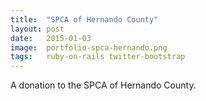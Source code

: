 ```yaml
---
title:	"SPCA of Hernando County"
layout:	post
date:	2015-01-03
image:	portfolio-spca-hernando.png
tags:	ruby-on-rails twitter-bootstrap
---
```


A donation to the SPCA of Hernando County.
